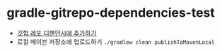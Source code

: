 # gradle-gitrepo-dependencies-test
* [깃헙 레포 디펜던시에 추가하기](https://velog.io/@wltn716/Gradle-github-repo-%EB%9D%BC%EC%9D%B4%EB%B8%8C%EB%9F%AC%EB%A6%AC%EB%A1%9C-%EC%9E%84%ED%8F%AC%ED%8A%B8%ED%95%98%EA%B8%B0)
* 로컬 메이븐 저장소에 업로드하기 ` ./gradlew clean publishToMavenLocal `